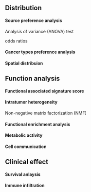 ## Distribution
#### Source preference analysis
Analysis of variance (ANOVA) test

odds ratios
#### Cancer types preference analysis
#### Spatial distribuion

## Function analysis
#### Functional associated signature score
#### Intratumor heterogeneity
Non-negative matrix factorization (NMF)

#### Functional enrichment analysis

#### Metabolic activity

#### Cell communication 


## Clinical effect
#### Survival anlaysis
#### Immune infiltration 
